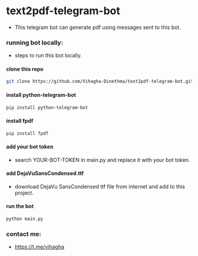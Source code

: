 # text2pdf-telegram-bot

- This telegram bot can generate pdf using messages sent to this bot.

### running bot locally:
- steps to run this bot locally.

#### clone this repo
```bash
git clone https://github.com/Vihagha-Dinethma/text2pdf-telegram-bot.git
```

#### install python-telegram-bot
```bash
pip install python-telegram-bot
```

#### install fpdf
```bash
pip install fpdf
```

#### add your bot token
- search YOUR-BOT-TOKEN in main.py and replace it with your bot token.

#### add DejaVuSansCondensed.ttf
- download DejaVu SansCondensed ttf file from internet and add to this project.

#### run the bot
```bash
python main.py
```

### contact me:
- https://t.me/vihagha
